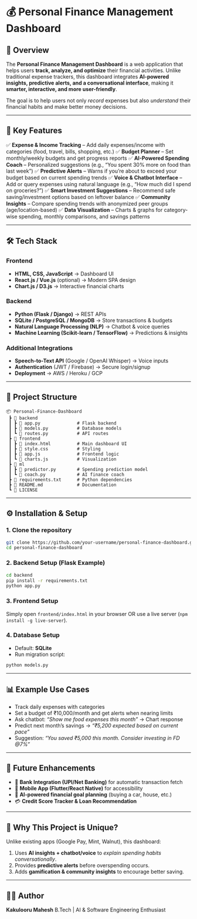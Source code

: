 

# 💰 Personal Finance Management Dashboard

## 📌 Overview

The **Personal Finance Management Dashboard** is a web application that helps users **track, analyze, and optimize** their financial activities.
Unlike traditional expense trackers, this dashboard integrates **AI-powered insights, predictive alerts, and a conversational interface**, making it **smarter, interactive, and more user-friendly**.

The goal is to help users not only *record* expenses but also *understand* their financial habits and make better money decisions.

---

## 🚀 Key Features

✅ **Expense & Income Tracking** – Add daily expenses/income with categories (food, travel, bills, shopping, etc.)
✅ **Budget Planner** – Set monthly/weekly budgets and get progress reports
✅ **AI-Powered Spending Coach** – Personalized suggestions (e.g., “You spent 30% more on food than last week”)
✅ **Predictive Alerts** – Warns if you’re about to exceed your budget based on current spending trends
✅ **Voice & Chatbot Interface** – Add or query expenses using natural language (e.g., “How much did I spend on groceries?”)
✅ **Smart Investment Suggestions** – Recommend safe saving/investment options based on leftover balance
✅ **Community Insights** – Compare spending trends with anonymized peer groups (age/location-based)
✅ **Data Visualization** – Charts & graphs for category-wise spending, monthly comparisons, and savings patterns

---

## 🛠️ Tech Stack

### Frontend

* **HTML, CSS, JavaScript** → Dashboard UI
* **React.js / Vue.js** (optional) → Modern SPA design
* **Chart.js / D3.js** → Interactive financial charts

### Backend

* **Python (Flask / Django)** → REST APIs
* **SQLite / PostgreSQL / MongoDB** → Store transactions & budgets
* **Natural Language Processing (NLP)** → Chatbot & voice queries
* **Machine Learning (Scikit-learn / TensorFlow)** → Predictions & insights

### Additional Integrations

* **Speech-to-Text API** (Google / OpenAI Whisper) → Voice inputs
* **Authentication** (JWT / Firebase) → Secure login/signup
* **Deployment** → AWS / Heroku / GCP

---

## 📂 Project Structure

```
📦 Personal-Finance-Dashboard
 ┣ 📂 backend
 ┃ ┣ 📜 app.py              # Flask backend
 ┃ ┣ 📜 models.py           # Database models
 ┃ ┗ 📜 routes.py           # API routes
 ┣ 📂 frontend
 ┃ ┣ 📜 index.html          # Main dashboard UI
 ┃ ┣ 📜 style.css           # Styling
 ┃ ┣ 📜 app.js              # Frontend logic
 ┃ ┗ 📜 charts.js           # Visualization
 ┣ 📂 ml
 ┃ ┣ 📜 predictor.py        # Spending prediction model
 ┃ ┗ 📜 coach.py            # AI finance coach
 ┣ 📜 requirements.txt      # Python dependencies
 ┣ 📜 README.md             # Documentation
 ┗ 📜 LICENSE
```

---

## ⚙️ Installation & Setup

### 1. Clone the repository

```bash
git clone https://github.com/your-username/personal-finance-dashboard.git
cd personal-finance-dashboard
```

### 2. Backend Setup (Flask Example)

```bash
cd backend
pip install -r requirements.txt
python app.py
```

### 3. Frontend Setup

Simply open `frontend/index.html` in your browser OR use a live server (`npm install -g live-server`).

### 4. Database Setup

* Default: **SQLite**
* Run migration script:

```bash
python models.py
```

---

## 📊 Example Use Cases

* Track daily expenses with categories
* Set a budget of ₹10,000/month and get alerts when nearing limits
* Ask chatbot: *“Show me food expenses this month”* → Chart response
* Predict next month’s savings → *“₹5,200 expected based on current pace”*
* Suggestion: *“You saved ₹5,000 this month. Consider investing in FD @7%”*

---

## 🌟 Future Enhancements

* 🔗 **Bank Integration (UPI/Net Banking)** for automatic transaction fetch
* 📱 **Mobile App (Flutter/React Native)** for accessibility
* 🧠 **AI-powered financial goal planning** (buying a car, house, etc.)
* 💳 **Credit Score Tracker & Loan Recommendation**

---

## 🎯 Why This Project is Unique?

Unlike existing apps (Google Pay, Mint, Walnut), this dashboard:

1. Uses **AI insights + chatbot/voice** to *explain spending habits conversationally*.
2. Provides **predictive alerts** before overspending occurs.
3. Adds **gamification & community insights** to encourage better saving.

---

## 👨‍💻 Author

**Kakulooru Mahesh**
B.Tech | AI & Software Engineering Enthusiast




